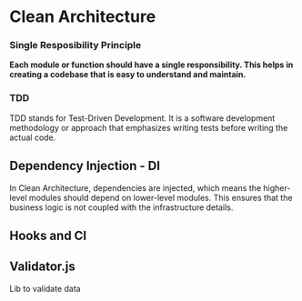 # Clean Architecture

### Single Resposibility Principle
**Each module or function should have a single responsibility.
This helps in creating a codebase that is easy to understand and maintain.**

### TDD
TDD stands for Test-Driven Development.
It is a software development methodology or approach that emphasizes writing tests before writing the actual code. 

## Dependency Injection - DI
In Clean Architecture, dependencies are injected, which means the higher-level modules should depend on lower-level modules. 
This ensures that the business logic is not coupled with the infrastructure details.

## Hooks and CI


## Validator.js
Lib to validate data


